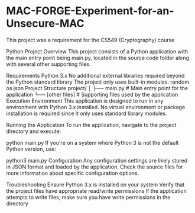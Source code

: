 # MAC-FORGE-Experiment-for-an-Unsecure-MAC
This project was a requirement for the CS549 (Cryptography) course

Python Project
Overview
This project consists of a Python application with the main entry point being main.py, located in the source code folder along with several other supporting files.

Requirements
Python 3.x
No additional external libraries required beyond the Python standard library
The project only uses built-in modules:
random
os
json
Project Structure
project/
│
├── main.py          # Main entry point for the application
└── [other files]    # Supporting files used by the application
Execution Environment
This application is designed to run in any environment with Python 3.x installed. No virtual environment or package installation is required since it only uses standard library modules.

Running the Application
To run the application, navigate to the project directory and execute:

python main.py
If you're on a system where Python 3 is not the default Python version, use:

python3 main.py
Configuration
Any configuration settings are likely stored in JSON format and loaded by the application. Check the source files for more information about specific configuration options.

Troubleshooting
Ensure Python 3.x is installed on your system
Verify that the project files have appropriate read/write permissions
If the application attempts to write files, make sure you have write permissions in the directory
